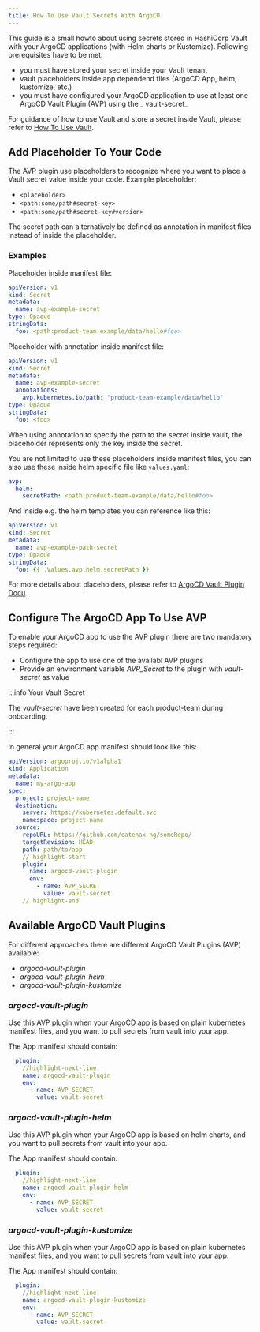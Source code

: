 ```yaml
---
title: How To Use Vault Secrets With ArgoCD
---
```

This guide is a small howto about using secrets stored in HashiCorp Vault with your ArgoCD applications (with Helm
charts or Kustomize). Following prerequisites have to be met:

- you must have stored your secret inside your Vault tenant
- vault placeholders inside app dependend files (ArgoCD App, helm, kustomize, etc.)
- you must have configured your ArgoCD application to use at least one ArgoCD Vault Plugin (AVP) using the _
  vault-secret_

For guidance of how to use Vault and store a secret inside Vault, please refer to
[How To Use Vault](how-to-use-vault.md).

## Add Placeholder To Your Code

The AVP plugin use placeholders to recognize where you want to place a Vault secret value inside your code. Example
placeholder:

- `<placeholder>`
- `<path:some/path#secret-key>`
- `<path:some/path#secret-key#version>`

The secret path can alternatively be defined as annotation in manifest files instead of inside the placeholder.

### Examples

Placeholder inside manifest file:

```yaml
apiVersion: v1
kind: Secret
metadata:
  name: avp-example-secret
type: Opaque
stringData:
  foo: <path:product-team-example/data/hello#foo>
```

Placeholder with annotation inside manifest file:

```yaml
apiVersion: v1
kind: Secret
metadata:
  name: avp-example-secret
  annotations:
    avp.kubernetes.io/path: "product-team-example/data/hello"
type: Opaque
stringData:
  foo: <foo>
```

When using annotation to specify the path to the secret inside vault, the placeholder represents only the key inside the
secret.

You are not limited to use these placeholders inside manifest files, you can also use these inside helm specific file
like `values.yaml`:

```yaml
avp:
  helm:
    secretPath: <path:product-team-example/data/hello#foo>
```

And inside e.g. the helm templates you can reference like this:

```yaml
apiVersion: v1
kind: Secret
metadata:
  name: avp-example-path-secret
type: Opaque
stringData:
  foo: {{ .Values.avp.helm.secretPath }}
```

For more details about placeholders, please refer
to [ArgoCD Vault Plugin Docu](https://argocd-vault-plugin.readthedocs.io/en/stable/howitworks/#types-of-placeholders).

## Configure The ArgoCD App To Use AVP

To enable your ArgoCD app to use the AVP plugin there are two mandatory steps required:

- Configure the app to use one of the availabl AVP plugins
- Provide an environment variable _AVP_Secret_ to the plugin with _vault-secret_ as value

:::info Your Vault Secret

The _vault-secret_ have been created for each product-team during onboarding.

:::

In general your ArgoCD app manifest should look like this:

```yaml
apiVersion: argoproj.io/v1alpha1
kind: Application
metadata:
  name: my-argo-app
spec:
  project: project-name
  destination:
    server: https://kubernetes.default.svc
    namespace: project-name
  source:
    repoURL: https://github.com/catenax-ng/someRepo/
    targetRevision: HEAD
    path: path/to/app
    // highlight-start
    plugin:
      name: argocd-vault-plugin
      env:
        - name: AVP_SECRET
          value: vault-secret
    // highlight-end
```

## Available ArgoCD Vault Plugins

For different approaches there are different ArgoCD Vault Plugins (AVP) available:

- _argocd-vault-plugin_
- _argocd-vault-plugin-helm_
- _argocd-vault-plugin-kustomize_

### _argocd-vault-plugin_

Use this AVP plugin when your ArgoCD app is based on plain kubernetes manifest files, and you want to pull secrets from
vault into your app.

The App manifest should contain:

```yaml
  plugin:
    //highlight-next-line
    name: argocd-vault-plugin
    env:
      - name: AVP_SECRET
        value: vault-secret
```

### _argocd-vault-plugin-helm_

Use this AVP plugin when your ArgoCD app is based on helm charts, and you want to pull secrets from vault into your app.

The App manifest should contain:

```yaml
  plugin:
    //highlight-next-line
    name: argocd-vault-plugin-helm
    env:
      - name: AVP_SECRET
        value: vault-secret
```

### _argocd-vault-plugin-kustomize_

Use this AVP plugin when your ArgoCD app is based on plain kubernetes manifest files, and you want to pull secrets from
vault into your app.

The App manifest should contain:

```yaml
  plugin:
    //highlight-next-line
    name: argocd-vault-plugin-kustomize
    env:
      - name: AVP_SECRET
        value: vault-secret
```
